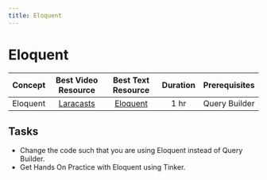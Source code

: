 ```yaml
---
title: Eloquent
---
```

# Eloquent

Concept | Best Video Resource | Best Text Resource | Duration | Prerequisites
:-- | :--: | :--: | :--: | :--:
Eloquent | [Laracasts](https://laracasts.com/series/laravel-from-scratch-2017/episodes/7) | [Eloquent](https://laravel.com/docs/5.4/eloquent) | 1 hr | Query Builder

## Tasks

- Change the code such that you are using Eloquent instead of Query Builder.
- Get Hands On Practice with Eloquent using Tinker.
